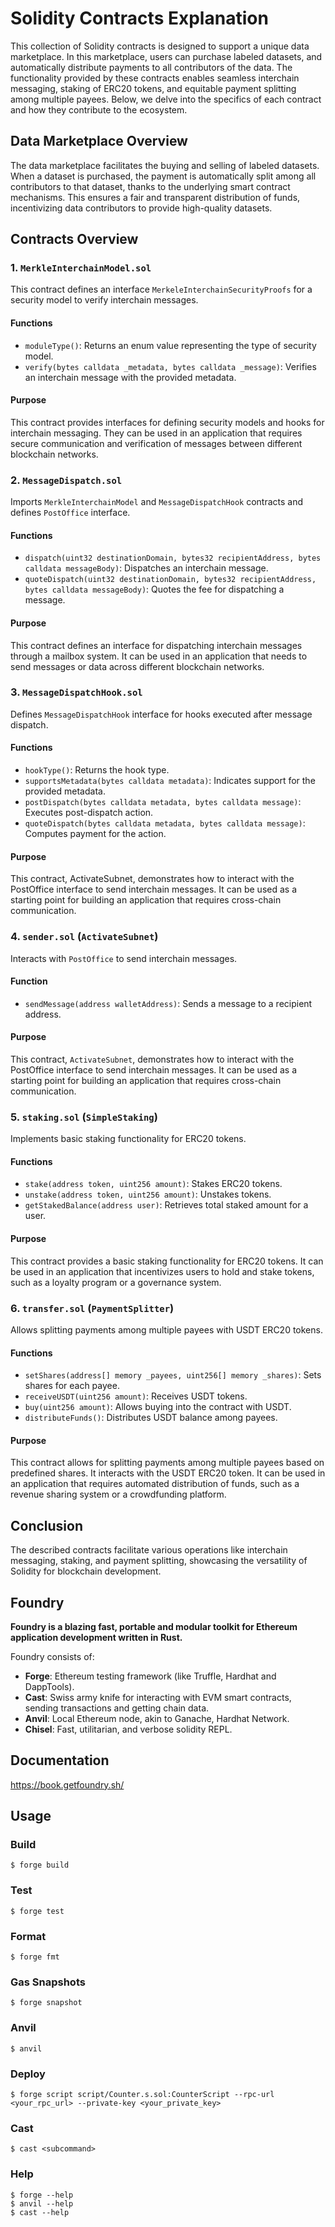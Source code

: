 
# Solidity Contracts Explanation

This collection of Solidity contracts is designed to support a unique data marketplace. In this marketplace, users can purchase labeled datasets, and automatically distribute payments to all contributors of the data. The functionality provided by these contracts enables seamless interchain messaging, staking of ERC20 tokens, and equitable payment splitting among multiple payees. Below, we delve into the specifics of each contract and how they contribute to the ecosystem.

## Data Marketplace Overview

The data marketplace facilitates the buying and selling of labeled datasets. When a dataset is purchased, the payment is automatically split among all contributors to that dataset, thanks to the underlying smart contract mechanisms. This ensures a fair and transparent distribution of funds, incentivizing data contributors to provide high-quality datasets.

## Contracts Overview

### 1. `MerkleInterchainModel.sol`

This contract defines an interface `MerkeleInterchainSecurityProofs` for a security model to verify interchain messages.

#### Functions

- `moduleType()`: Returns an enum value representing the type of security model.
- `verify(bytes calldata _metadata, bytes calldata _message)`: Verifies an interchain message with the provided metadata.

#### Purpose

This contract provides interfaces for defining security models and hooks for interchain messaging. They can be used in an application that requires secure communication and verification of messages between different blockchain networks.

### 2. `MessageDispatch.sol`

Imports `MerkleInterchainModel` and `MessageDispatchHook` contracts and defines `PostOffice` interface.

#### Functions

- `dispatch(uint32 destinationDomain, bytes32 recipientAddress, bytes calldata messageBody)`: Dispatches an interchain message.
- `quoteDispatch(uint32 destinationDomain, bytes32 recipientAddress, bytes calldata messageBody)`: Quotes the fee for dispatching a message.

#### Purpose

This contract defines an interface for dispatching interchain messages through a mailbox system. It can be used in an application that needs to send messages or data across different blockchain networks.

### 3. `MessageDispatchHook.sol`

Defines `MessageDispatchHook` interface for hooks executed after message dispatch.

#### Functions

- `hookType()`: Returns the hook type.
- `supportsMetadata(bytes calldata metadata)`: Indicates support for the provided metadata.
- `postDispatch(bytes calldata metadata, bytes calldata message)`: Executes post-dispatch action.
- `quoteDispatch(bytes calldata metadata, bytes calldata message)`: Computes payment for the action.

#### Purpose

 This contract, ActivateSubnet, demonstrates how to interact with the PostOffice interface to send interchain messages. It can be used as a starting point for building an application that requires cross-chain communication.

### 4. `sender.sol` (`ActivateSubnet`)

Interacts with `PostOffice` to send interchain messages.

#### Function

- `sendMessage(address walletAddress)`: Sends a message to a recipient address.

#### Purpose

This contract, `ActivateSubnet`, demonstrates how to interact with the PostOffice interface to send interchain messages. It can be used as a starting point for building an application that requires cross-chain communication.


### 5. `staking.sol` (`SimpleStaking`)

Implements basic staking functionality for ERC20 tokens.

#### Functions

- `stake(address token, uint256 amount)`: Stakes ERC20 tokens.
- `unstake(address token, uint256 amount)`: Unstakes tokens.
- `getStakedBalance(address user)`: Retrieves total staked amount for a user.

#### Purpose

This contract provides a basic staking functionality for ERC20 tokens. It can be used in an application that incentivizes users to hold and stake tokens, such as a loyalty program or a governance system.


### 6. `transfer.sol` (`PaymentSplitter`)

Allows splitting payments among multiple payees with USDT ERC20 tokens.

#### Functions
- `setShares(address[] memory _payees, uint256[] memory _shares)`: Sets shares for each payee.
- `receiveUSDT(uint256 amount)`: Receives USDT tokens.
- `buy(uint256 amount)`: Allows buying into the contract with USDT.
- `distributeFunds()`: Distributes USDT balance among payees.

#### Purpose

This contract allows for splitting payments among multiple payees based on predefined shares.  It interacts with the USDT ERC20 token.  It can be used in an application that requires automated distribution of funds, such as a revenue sharing system or a crowdfunding platform.

## Conclusion

The described contracts facilitate various operations like interchain messaging, staking, and payment splitting, showcasing the versatility of Solidity for blockchain development.



## Foundry

**Foundry is a blazing fast, portable and modular toolkit for Ethereum application development written in Rust.**

Foundry consists of:

-   **Forge**: Ethereum testing framework (like Truffle, Hardhat and DappTools).
-   **Cast**: Swiss army knife for interacting with EVM smart contracts, sending transactions and getting chain data.
-   **Anvil**: Local Ethereum node, akin to Ganache, Hardhat Network.
-   **Chisel**: Fast, utilitarian, and verbose solidity REPL.

## Documentation

https://book.getfoundry.sh/

## Usage

### Build

```shell
$ forge build
```

### Test

```shell
$ forge test
```

### Format

```shell
$ forge fmt
```

### Gas Snapshots

```shell
$ forge snapshot
```

### Anvil

```shell
$ anvil
```

### Deploy

```shell
$ forge script script/Counter.s.sol:CounterScript --rpc-url <your_rpc_url> --private-key <your_private_key>
```

### Cast

```shell
$ cast <subcommand>
```

### Help

```shell
$ forge --help
$ anvil --help
$ cast --help
```

